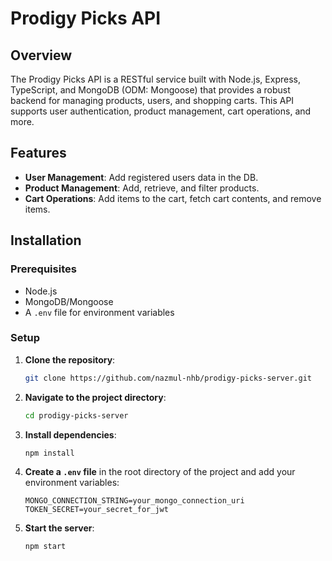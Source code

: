 # Prodigy Picks API

## Overview

The Prodigy Picks API is a RESTful service built with Node.js, Express, TypeScript, and MongoDB (ODM: Mongoose) that provides a robust backend for managing products, users, and shopping carts. This API supports user authentication, product management, cart operations, and more.

## Features

- **User Management**: Add registered users data in the DB.
- **Product Management**: Add, retrieve, and filter products.
- **Cart Operations**: Add items to the cart, fetch cart contents, and remove items.

## Installation

### Prerequisites

- Node.js
- MongoDB/Mongoose
- A `.env` file for environment variables

### Setup

1. **Clone the repository**:

    ```bash
    git clone https://github.com/nazmul-nhb/prodigy-picks-server.git
    ```

2. **Navigate to the project directory**:

    ```bash
    cd prodigy-picks-server
    ```

3. **Install dependencies**:

    ```bash
    npm install
    ```

4. **Create a `.env` file** in the root directory of the project and add your environment variables:

    ```env
    MONGO_CONNECTION_STRING=your_mongo_connection_uri
    TOKEN_SECRET=your_secret_for_jwt
    ```

5. **Start the server**:

    ```bash
    npm start
    ```
